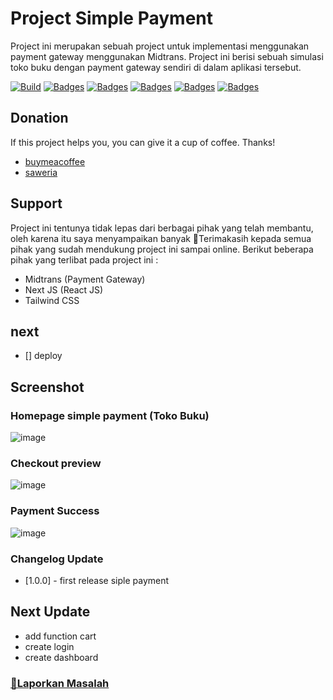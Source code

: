 # Project Simple Payment

Project ini merupakan sebuah project untuk implementasi menggunakan payment
gateway menggunakan Midtrans. Project ini berisi sebuah simulasi toko buku
dengan payment gateway sendiri di dalam aplikasi tersebut.

[![Build](https://img.shields.io/github/followers/fajriyan)](https://github.com/login?return_to=https%3A%2F%2Fgithub.com%2Ffajriyan)
[![Badges](https://img.shields.io/github/stars/fajriyan/simple-payment)]()
[![Badges](https://img.shields.io/github/languages/code-size/fajriyan/simple-payment)]()
[![Badges](https://img.shields.io/bower/l/react)]()
[![Badges](https://img.shields.io/github/directory-file-count/fajriyan/simple-payment)]()
[![Badges](https://img.shields.io/github/package-json/v/fajriyan/simple-payment?label=package%20json)]()

## Donation

If this project helps you, you can give it a cup of coffee. Thanks!

- [buymeacoffee](https://www.buymeacoffee.com/fajriyan)
- [saweria](https://saweria.co/fajriyan)

<!--!
## How to run it

Untuk menjalankan project ini kalian bisa melakukan dengan 2 cara, sebagai berikut :

### `Access Here (Online)`

Kalian bisa melakukan pengaksesan website secara online [disini](https://fajriyan.pages.dev/).


### `Download Project (Run Offline)`

Cara kedua bisa digunakan apabila ingin melakukan run dengan `offline` dengan langsung melakukan download project [disini](https://github.com/fajriyan/portfolio.git).
-->

## Support

Project ini tentunya tidak lepas dari berbagai pihak yang telah membantu, oleh
karena itu saya menyampaikan banyak 🙏Terimakasih kepada semua pihak yang sudah
mendukung project ini sampai online. Berikut beberapa pihak yang terlibat pada
project ini :

- Midtrans (Payment Gateway)
- Next JS (React JS)
- Tailwind CSS

## next 
- [] deploy

 ## Screenshot

### Homepage simple payment (Toko Buku)
![image](https://github.com/fajriyan/simple-payment/assets/56616688/6b371606-6b07-45f0-b939-65f84f5e268f)


### Checkout preview
![image](https://github.com/fajriyan/simple-payment/assets/56616688/08528ba8-5aa5-49f3-83f7-cfe2f4519fe1)

### Payment Success
![image](https://github.com/fajriyan/simple-payment/assets/56616688/f26facd3-5acd-4513-97e9-2bf2bb4e0fb1)



### Changelog Update

- [1.0.0] - first release siple payment

## Next Update
- add function cart
- create login
- create dashboard

### <a href="https://github.com/fajriyan/info-gempa/issues/new">📢Laporkan Masalah</a>
